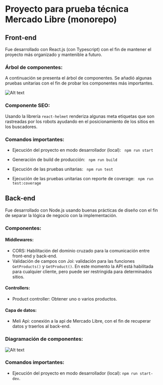 # Proyecto para prueba técnica Mercado Libre (monorepo)

## Front-end

Fue desarrollado con React.js (con Typescript) con el fin de mantener el proyecto más organizado y mantenible a futuro.

### Árbol de componentes:

A continuación se presenta el árbol de componentes. Se añadió algunas pruebas unitarias con el fin de probar los componentes más importantes.

![Alt text](https://firebasestorage.googleapis.com/v0/b/meli-test-d4f08.appspot.com/o/Diagrama%20de%20componentes%20en%20React.png?alt=media&token=a8bd09f8-9f90-4a36-a27a-0cf495225bef "Title")

### Componente SEO:

Usando la librería `react-helmet` renderiza algunas meta etiquetas que son rastreadas por los robots ayudando en el posicionamiento de los sitios en los buscadores.

### Comandos importantes:

- Ejecución del proyecto en modo desarrollador (local):
    `npm run start`

- Generación de build de producción:
    `npm run build`

- Ejecución de las pruebas unitarias:
    `npm run test`
- Ejecución de las pruebas unitarias con reporte de coverage:
    `npm run test:coverage`

## Back-end

Fue desarrollado con Node.js usando buenas prácticas de diseño con el fin de separar la lógica de negocio con la implementación.

### Componentes:

#### Middlewares:

- CORS: Habilitación del dominio cruzado para la comunicación entre front-end y back-end.
- Validación de campos con Joi: validación para las funciones `GetProducts()` y `GetProduct()`. En este momento la API está habilitada para cualquier cliente, pero puede ser restringida para determinados sitios.

#### Controllers:

- Product controller: Obtener uno o varios productos.

#### Capa de datos:

- Meli Api: conexión a la api de Mercado Libre, con el fin de recuperar datos y traerlos al back-end.

### Diagramación de componentes:

![Alt text](https://firebasestorage.googleapis.com/v0/b/meli-test-d4f08.appspot.com/o/Diagrama%20de%20API.png?alt=media&token=8f91e2d3-cf8d-4718-92ea-354f02b90cc2 "Title")

### Comandos importantes:

- Ejecución del proyecto en modo desarrollador (local): `npm run start-dev`.
